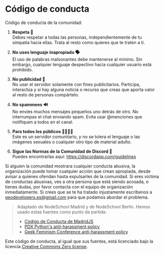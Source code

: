 # Código de conducta

Código de conducta de la comunidad:

1. **Respeta 🤝**<br/>
Debes respetar a todas las personas, independientemente de tu simpatía hacia ellas. Trata al resto como quieres que te traten a ti. 

2. **No uses lenguaje inapropiado 🗣️**<br/>
El uso de palabras malsonantes debe mantenerse al mínimo. Sin embargo, cualquier lenguaje despectivo hacia cualquier usuario está prohibido.

3. **No publicidad 📢**<br/>
No usar el servidor solamente con fines publicitarios. Participa, interactúa y si hay alguna noticia o recurso que creas que aporta valor al resto de personas compártelo.

4. **No spammees 🔊**<br/>
No envíes muchos mensajes pequeños uno detrás de otro. No interrumpas el chat enviando spam. Evita usar @menciones que notifiquen a todos en el canal.

5. **Para todos los públicos 👨‍👩‍👧‍👦**<br/>
Este es un servidor comunitario, y no se tolera el lenguaje o las imágenes sexuales o cualquier otro tipo de material adulto. 

6. **Sigue las Normas de la Comunidad de Discord 👮**<br/>
Puedes encontrarlas aquí: https://discordapp.com/guidelines

Si alguien la comunidad mostrara cualquier conducta abusiva, la organización puede tomar cualquier acción que crean apropiada, desde avisar a quienes ofendan hasta expulsarles de la comunidad. Si eres víctima de conductas abusivas, ves a otra persona que está siendo acosada, o tienes dudas, por favor contacta con el equipo de organización inmediatamente. Si crees que se te ha tratado injustamente escríbenos a geodevelopers.es@gmail.com para que podamos abordar el problema.

> Adaptado de NodeSchool Madrid y de NodeSchool Berlín. Hemos usado estas fuentes como punto de partida:
> 
> * [Código de Conducta de MadridJS](https://github.com/madridjs/talks/blob/master/codigo-conducta.md)
> * [PDX
> Python's anti-harassment policy](http://www.meetup.com/pdxpython/pages/Code_of_Conduct/)
> * [Geek Feminism Conference anti-harassment policy](http://geekfeminism.wikia.com/wiki/Conference_anti-harassment/Policy)

Este código de conducta, al igual que sus fuentes, está licenciado bajo la licencia
[Creative Commons Zero license](http://creativecommons.org/publicdomain/zero/1.0/).
